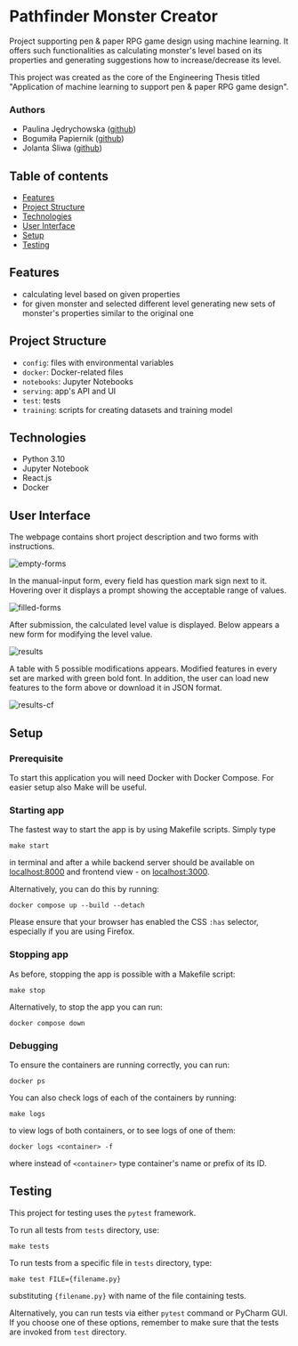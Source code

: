 # Pathfinder Monster Creator
Project supporting pen & paper RPG game design using machine learning. It offers such functionalities as calculating 
monster's level based on its properties and generating suggestions how to increase/decrease its level.

This project was created as the core of the Engineering Thesis titled "Application of machine learning to support 
pen & paper RPG game design".

### Authors
* Paulina Jędrychowska ([github](https://github.com/Paulina100))
* Bogumiła Papiernik ([github](https://github.com/bogumilap))
* Jolanta Śliwa ([github](https://github.com/tunczyk101))

## Table of contents
* [Features](#features)
* [Project Structure](#project-structure)
* [Technologies](#technologies)
* [User Interface](#user-interface)
* [Setup](#setup)
* [Testing](#testing)


## Features
* calculating level based on given properties
* for given monster and selected different level generating new sets of monster's properties similar to the original one


## Project Structure
* `config`: files with environmental variables
* `docker`: Docker-related files
* `notebooks`: Jupyter Notebooks
* `serving`: app's API and UI
* `test`: tests
* `training`: scripts for creating datasets and training model


## Technologies
* Python 3.10
* Jupyter Notebook
* React.js
* Docker


## User Interface

The webpage contains short project description and two forms with instructions.

![empty-forms](./readme_images/empty-forms.png)

In the manual-input form, every field has question mark sign next to it. Hovering over it displays a prompt showing the acceptable range of values.

![filled-forms](./readme_images/filled-forms.png)

After submission, the calculated level value is displayed. Below appears a new form for modifying the level value.

![results](./readme_images/results.png)

A table with 5 possible modifications appears. Modified features in every set are marked with green bold font. 
In addition, the user can load new features to the form above or download it in JSON format.

![results-cf](./readme_images/results-cf.png)


## Setup
### Prerequisite
To start this application you will need Docker with Docker Compose. For easier setup also Make will be useful.

### Starting app
The fastest way to start the app is by using Makefile scripts. Simply type 
```shell
make start
```
in terminal and after a while backend server should be available on [localhost:8000](http://localhost:8000) 
and frontend view - on [localhost:3000](http://localhost:3000/).

Alternatively, you can do this by running:
```shell
docker compose up --build --detach
```

Please ensure that your browser has enabled the CSS `:has` selector, especially if you are using Firefox.

### Stopping app
As before, stopping the app is possible with a Makefile script:
```shell
make stop
```

Alternatively, to stop the app you can run:
```shell
docker compose down
```

### Debugging
To ensure the containers are running correctly, you can run:
```shell
docker ps
```

You can also check logs of each of the containers by running:
```shell
make logs
```
to view logs of both containers, or to see logs of one of them:
```shell
docker logs <container> -f
```
where instead of `<container>` type container's name or prefix of its ID.


## Testing
This project for testing uses the `pytest` framework.

To run all tests from `tests` directory, use:
```shell
make tests
```

To run tests from a specific file in `tests` directory, type:
```shell
make test FILE={filename.py}
```
substituting `{filename.py}` with name of the file containing tests.

Alternatively, you can run tests via either `pytest` command or PyCharm GUI. If you choose one of these options, 
remember to make sure that the tests are invoked from `test` directory.
